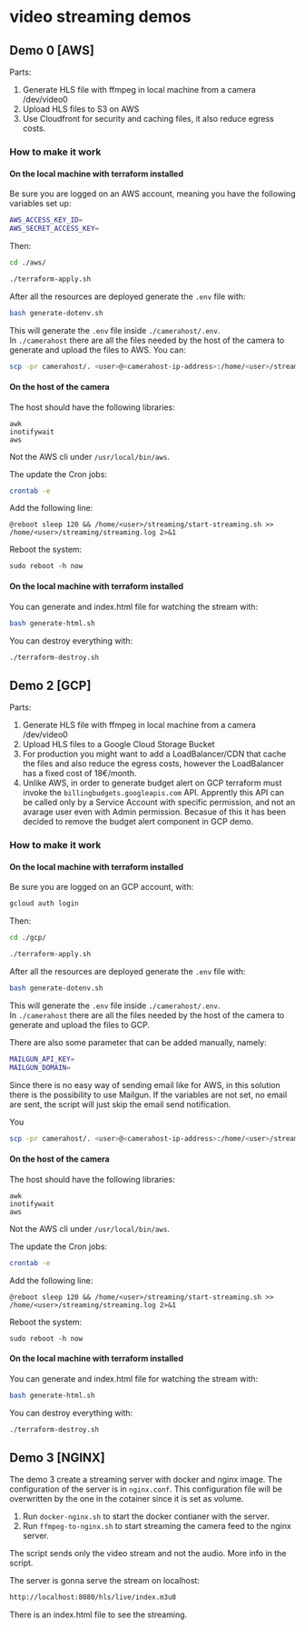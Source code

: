 # video streaming demos

## Demo 0 [AWS]

Parts:

1. Generate HLS file with ffmpeg in local machine from a camera /dev/video0
2. Upload HLS files to S3 on AWS
3. Use Cloudfront for security and caching files, it also reduce egress costs.

### How to make it work

#### On the local machine with terraform installed

Be sure you are logged on an AWS account, meaning you have the following
variables set up:
```bash
AWS_ACCESS_KEY_ID=
AWS_SECRET_ACCESS_KEY=
```

Then:
```bash
cd ./aws/

./terraform-apply.sh
```

After all the resources are deployed generate the `.env` file with:

```bash
bash generate-dotenv.sh
```

This will generate the `.env` file inside `./camerahost/.env`.\
In `./camerahost` there are all the files needed by the host of the camera to
generate and upload the files to AWS. You can:

```bash
scp -pr camerahost/. <user>@<camerahost-ip-address>:/home/<user>/streaming/
```

#### On the host of the camera

The host should have the following libraries:
```
awk
inotifywait
aws
```
Not the AWS cli under `/usr/local/bin/aws`.

The update the Cron jobs:
```bash
crontab -e
```

Add the following line:
```
@reboot sleep 120 && /home/<user>/streaming/start-streaming.sh >> /home/<user>/streaming/streaming.log 2>&1
```

Reboot the system:
```
sudo reboot -h now
```

#### On the local machine with terraform installed

You can generate and index.html file for watching the stream with:

```bash
bash generate-html.sh
```

You can destroy everything with:

```bash
./terraform-destroy.sh
```

## Demo 2 [GCP]

Parts:

1. Generate HLS file with ffmpeg in local machine from a camera /dev/video0
2. Upload HLS files to a Google Cloud Storage Bucket
3. For production you might want to add a LoadBalancer/CDN that cache the files
and also reduce the egress costs, however the LoadBalancer has a fixed cost of
18€/month.
4. Unlike AWS, in order to generate budget alert on GCP terraform must invoke
the `billingbudgets.googleapis.com` API. Apprently this API can be called only
by a Service Account with specific permission, and not an avarage user even with
Admin permission. Becasue of this it has been decided to remove the budget alert
component in GCP demo.

### How to make it work

#### On the local machine with terraform installed

Be sure you are logged on an GCP account, with:
```bash
gcloud auth login
```

Then:
```bash
cd ./gcp/

./terraform-apply.sh
```

After all the resources are deployed generate the `.env` file with:

```bash
bash generate-dotenv.sh
```

This will generate the `.env` file inside `./camerahost/.env`.\
In `./camerahost` there are all the files needed by the host of the camera to
generate and upload the files to GCP.

There are also some parameter that can be added manually, namely:
```bash
MAILGUN_API_KEY=
MAILGUN_DOMAIN=
```

Since there is no easy way of sending email like for AWS, in this solution there
is the possibility to use Mailgun. If the variables are not set, no email are
sent, the script will just skip the email send notification.

You 

```bash
scp -pr camerahost/. <user>@<camerahost-ip-address>:/home/<user>/streaming/
```
#### On the host of the camera

The host should have the following libraries:
```
awk
inotifywait
aws
```
Not the AWS cli under `/usr/local/bin/aws`.

The update the Cron jobs:
```bash
crontab -e
```

Add the following line:
```
@reboot sleep 120 && /home/<user>/streaming/start-streaming.sh >> /home/<user>/streaming/streaming.log 2>&1
```

Reboot the system:
```
sudo reboot -h now
```

#### On the local machine with terraform installed

You can generate and index.html file for watching the stream with:

```bash
bash generate-html.sh
```

You can destroy everything with:

```bash
./terraform-destroy.sh
```





## Demo 3 [NGINX]

The demo 3 create a streaming server with docker and nginx image. The
configuration of the server is in `nginx.conf`. This configuration file
will be overwritten by the one in the cotainer since it is set as volume.

1. Run `docker-nginx.sh` to start the docker contianer with the server.
2. Run `ffmpeg-to-nginx.sh` to start streaming the camera feed to the nginx
server.

The script sends only the video stream and not the audio. More info in the
script.

The server is gonna serve the stream on localhost:

```bash
http://localhost:8080/hls/live/index.m3u8
```

There is an index.html file to see the streaming.
